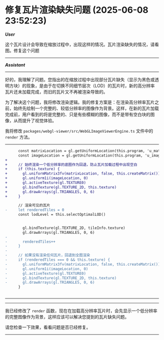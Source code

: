 <!-- Generated by SpecStory -->

# 修复瓦片渲染缺失问题 (2025-06-08 23:52:23)

_**User**_

这个瓦片设计会导致在缩放过程中，出现这样的情况。瓦片渲染缺失的情况，请看图。修复这个问题

---

_**Assistant**_



---

好的，我理解了问题。您指出的在缩放过程中出现部分瓦片缺失（显示为黑色或透明方块）的现象，是由于在切换不同细节层次（LOD）的瓦片时，新的高分辨率瓦片还未加载完成，而旧的瓦片又不再被渲染导致的。

为了解决这个问题，我将修改渲染逻辑。我的修复方案是：在渲染高分辨率瓦片之前，始终先绘制一个完整的、较低分辨率的图像作为背景。这样，在新的瓦片加载完成前，用户看到的将是完整的、只是有些模糊的图像，而不是带有空白块的图像，从而提升了视觉体验。

我将修改 `packages/webgl-viewer/src/WebGLImageViewerEngine.ts` 文件中的 `render` 方法。

---

```diff
      const matrixLocation = gl.getUniformLocation(this.program, 'u_matrix')
      const imageLocation = gl.getUniformLocation(this.program, 'u_image')
+ 
+     // 始终渲染一个低分辨率的底图作为回退，防止瓦片加载过程中出现空白
+     if (this.texture) {
+       gl.uniformMatrix3fv(matrixLocation, false, this.createMatrix())
+       gl.uniform1i(imageLocation, 0)
+       gl.activeTexture(gl.TEXTURE0)
+       gl.bindTexture(gl.TEXTURE_2D, this.texture)
+       gl.drawArrays(gl.TRIANGLES, 0, 6)
+     }
  
      // 渲染可见的瓦片
-     let renderedTiles = 0
      const lodLevel = this.selectOptimalLOD()
  
```

```diff
        gl.bindTexture(gl.TEXTURE_2D, tileInfo.texture)
        gl.drawArrays(gl.TRIANGLES, 0, 6)
- 
-       renderedTiles++
-     }
- 
-     // 如果没有渲染任何瓦片，回退到全图渲染
-     if (renderedTiles === 0 && this.texture) {
-       gl.uniformMatrix3fv(matrixLocation, false, this.createMatrix())
-       gl.uniform1i(imageLocation, 0)
-       gl.activeTexture(gl.TEXTURE0)
-       gl.bindTexture(gl.TEXTURE_2D, this.texture)
-       gl.drawArrays(gl.TRIANGLES, 0, 6)
      }
  
```

---



---

我已经修改了 `render` 函数，现在在加载高分辨率瓦片时，会先显示一个低分辨率的完整图像作为背景，这样应该可以解决您提到的瓦片缺失问题。

请您检查一下效果，看看问题是否已经修复。

---

